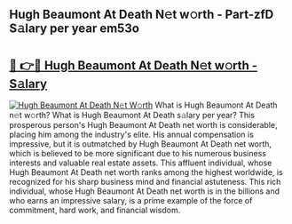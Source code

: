 ## Hugh Beaumont At Death N𝚎t w𝚘rth - Part-zfD S𝚊lary per year em53o

# <h2><a href="http://gc2nylm.nevu.top/?p=Hugh+Beaumont+At+Death">🔗 👉🔴 Hugh Beaumont At Death N𝚎t w𝚘rth - S𝚊lary</a></h2>

[![Hugh Beaumont At Death N𝚎t W𝚘rth](https://i.imgur.com/Oavwk0R.jpeg)](http://gc2nylm.nevu.top/?p=Hugh+Beaumont+At+Death)
What is Hugh Beaumont At Death n𝚎t w𝚘rth? What is Hugh Beaumont At Death s𝚊lary per year?
This prosperous person's Hugh Beaumont At Death net worth is considerable, placing him among the industry's elite. His annual compensation is impressive, but it is outmatched by Hugh Beaumont At Death net worth, which is believed to be more significant due to his numerous business interests and valuable real estate assets. This affluent individual, whose Hugh Beaumont At Death net worth ranks among the highest worldwide, is recognized for his sharp business mind and financial astuteness. This rich individual, whose Hugh Beaumont At Death net worth is in the billions and who earns an impressive salary, is a prime example of the force of commitment, hard work, and financial wisdom.
